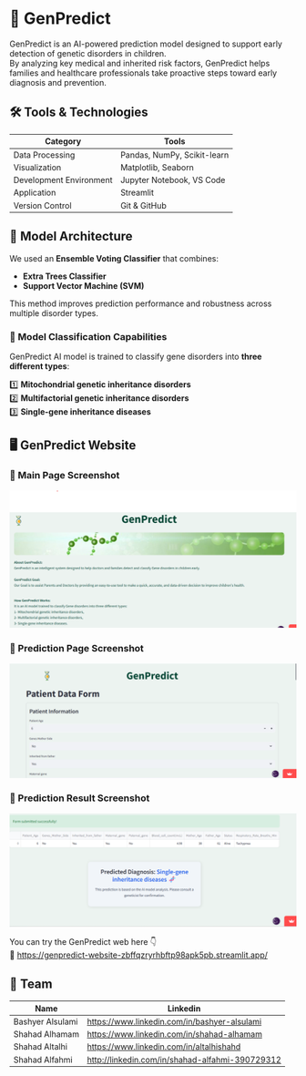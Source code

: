 # 🧬 GenPredict  
GenPredict is an AI-powered prediction model designed to support early detection of genetic disorders in children.  
By analyzing key medical and inherited risk factors, GenPredict helps families and healthcare professionals take proactive steps toward early diagnosis and prevention.


## 🛠️ Tools & Technologies

| Category | Tools |
|---------|------|
| Data Processing | Pandas, NumPy, Scikit-learn |
| Visualization | Matplotlib, Seaborn |
| Development Environment | Jupyter Notebook, VS Code |
| Application | Streamlit |
| Version Control | Git & GitHub |

## 🤖 Model Architecture

We used an **Ensemble Voting Classifier** that combines:
- **Extra Trees Classifier**
- **Support Vector Machine (SVM)**

This method improves prediction performance and robustness across multiple disorder types. 


### 🔬 Model Classification Capabilities
GenPredict AI model is trained to classify gene disorders into **three different types**:

1️⃣ **Mitochondrial genetic inheritance disorders**  
2️⃣ **Multifactorial genetic inheritance disorders**  
3️⃣ **Single-gene inheritance diseases**

## 🖥️ GenPredict Website
### 📸 Main Page Screenshot
![Main](assets/Main_page_GenPredict.png)

### 📸 Prediction Page Screenshot
![Prediction Page](assets/prediction_page.png)

### 📸 Prediction Result Screenshot
![Prediction Result](assets/prediction_result.png)


You can try the GenPredict web here 👇  
🔗 https://genpredict-website-zbffqzryrhbftp98apk5pb.streamlit.app/

## 👥 Team

| Name | Linkedin |
|------|------|
| Bashyer Alsulami | https://www.linkedin.com/in/bashyer-alsulami |
| Shahad Alhamam | https://www.linkedin.com/in/shahad-alhamam |
| Shahad Altalhi | https://www.linkedin.com/in/altalhishahd |
| Shahad Alfahmi | http://linkedin.com/in/shahad-alfahmi-390729312 |

